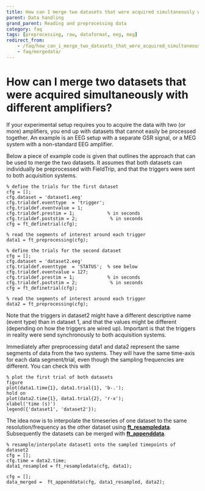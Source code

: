 ```yaml
---
title: How can I merge two datasets that were acquired simultaneously with different amplifiers?
parent: Data handling
grand_parent: Reading and preprocessing data
category: faq
tags: [preprocessing, raw, dataformat, eeg, meg]
redirect_from:
    - /faq/how_can_i_merge_two_datasets_that_were_acquired_simultaneously_with_different_amplifiers/
    - faq/mergedata/
---
```


# How can I merge two datasets that were acquired simultaneously with different amplifiers?

If your experimental setup requires you to acquire the data with two (or more) amplifiers, you end up with datasets that cannot easily be processed together. An example is an EEG setup with a separate GSR signal, or a MEG system with a non-standard EEG amplifier.

Below a piece of example code is given that outlines the approach that can be used to merge the two datasets. It assumes that both datasets can individually be preprocessed with FieldTrip, and that the triggers were sent to both acquisition systems.

    % define the trials for the first dataset
    cfg = [];
    cfg.dataset = 'dataset1.eeg'
    cfg.trialdef.eventtype  = 'trigger';
    cfg.trialdef.eventvalue = 1;
    cfg.trialdef.prestim = 1;            % in seconds
    cfg.trialdef.poststim = 2;            % in seconds
    cfg = ft_definetrial(cfg);

    % read the segments of interest around each trigger
    data1 = ft_preprocessing(cfg);

    % define the trials for the second dataset
    cfg = [];
    cfg.dataset = 'dataset2.eeg'
    cfg.trialdef.eventtype  = 'STATUS';  % see below
    cfg.trialdef.eventvalue = 127;
    cfg.trialdef.prestim = 1;            % in seconds
    cfg.trialdef.poststim = 2;            % in seconds
    cfg = ft_definetrial(cfg);

    % read the segments of interest around each trigger
    data2 = ft_preprocessing(cfg);

Note that the triggers in dataset2 might have a different descriptive name (event type) than in dataset 1, and that the values might be different (depending on how the triggers are wired up). Important is that the triggers in reality were send synchronously to both acquisition systems.

Immediately after preprocessing data1 and data2 represent the same segments of data from the two systems. They will have the same time-axis for each data segment/trial, even though the sampling frequencies are different. You can check this with

    % plot the first trial of both datasets
    figure
    plot(data1.time{1}, data1.trial{1}, 'b-.');
    hold on
    plot(data2.time{1}, data1.trial{2}, 'r-x');
    xlabel('time (s)')
    legend({'dataset1', 'dataset2'});

The idea now is to interpolate the timeseries of one dataset to the same resolution/frequency as the other dataset using **[ft_resampledata](/reference/ft_resampledata)**. Subsequently the datasets can be merged with **[ft_appenddata](/reference/ft_appenddata)**.

    % resample/interpolate dataset1 onto the sampled timepoints of dataset2
    cfg = [];
    cfg.time = data2.time;
    data1_resampled = ft_resampledata(cfg, data1);

    cfg = [];
    data_merged =  ft_appenddata(cfg, data1_resampled, data2);
